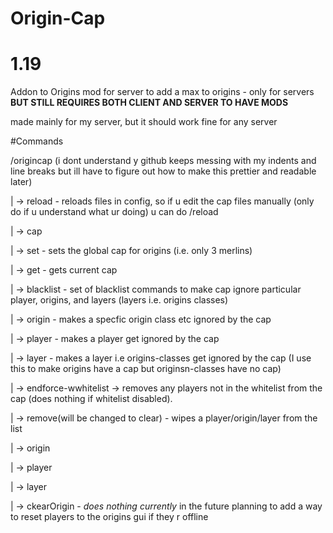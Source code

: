 # Origin-Cap
# 1.19
Addon to Origins mod for server to add a max to origins - only for servers **BUT STILL REQUIRES BOTH CLIENT AND SERVER TO HAVE MODS**

made mainly for my server, but it should work fine for any server

#Commands

/origincap (i dont understand y github keeps messing with my indents and line breaks but ill have to figure out how to make this prettier and readable later)

|       -> reload - reloads files in config, so if u edit the cap files manually (only do if u understand what ur doing) u can do /reload

|       -> cap
  
|               -> set - sets the global cap for origins (i.e. only 3 merlins)
  
|       	-> get - gets current cap
  
|       -> blacklist - set of blacklist commands to make cap ignore particular player, origins, and layers (layers i.e. origins classes)
  
|	        -> origin - makes a specfic origin class etc ignored by the cap
        
|	        -> player - makes a player get ignored by the cap
 
|               -> layer - makes a layer i.e origins-classes get ignored by the cap (I use this to make origins have a cap but originsn-classes have no cap)
  
|       -> endforce-wwhitelist -> removes any players not in the whitelist from the cap (does nothing if whitelist disabled). 
  
|       -> remove(will be changed to clear) - wipes a player/origin/layer from the list
  
|       	-> origin
  
|	        -> player
  
|	        -> layer

|        -> ckearOrigin - *does nothing currently* in the future planning to add a way to reset players to the origins gui if they r offline 
